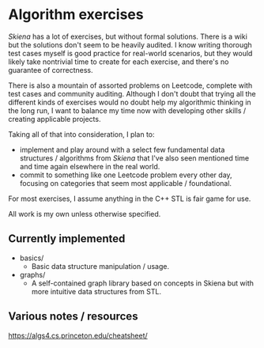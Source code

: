 # Algorithm exercises

*Skiena* has a lot of exercises, but without formal solutions. There is a wiki but the solutions don't seem to be heavily audited. I know writing thorough test cases myself is good practice for real-world scenarios, but they would likely take nontrivial time to create for each exercise, and there's no guarantee of correctness.

There is also a mountain of assorted problems on Leetcode, complete with test cases and community auditing. Although I don't doubt that trying all the different kinds of exercises would no doubt help my algorithmic thinking in the long run, I want to balance my time now with developing other skills / creating applicable projects.

Taking all of that into consideration, I plan to:
- implement and play around with a select few fundamental data structures / algorithms from *Skiena* that I've also seen mentioned time and time again elsewhere in the real world.
- commit to something like one Leetcode problem every other day, focusing on categories that seem most applicable / foundational.

For most exercises, I assume anything in the C++ STL is fair game for use. 

All work is my own unless otherwise specified.

## Currently implemented

- basics/
    - Basic data structure manipulation / usage.
- graphs/
    - A self-contained graph library based on concepts in Skiena but with more intuitive data structures from STL.

## Various notes / resources

https://algs4.cs.princeton.edu/cheatsheet/
